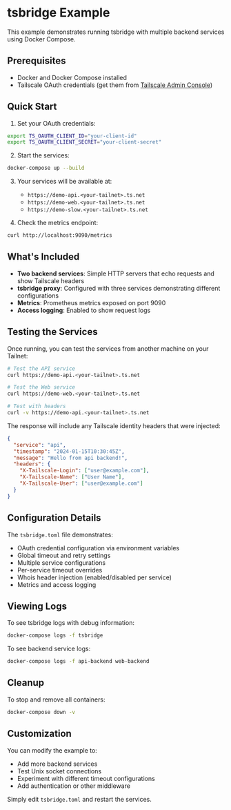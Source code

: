 # tsbridge Example

This example demonstrates running tsbridge with multiple backend services using Docker Compose.

## Prerequisites

- Docker and Docker Compose installed
- Tailscale OAuth credentials (get them from [Tailscale Admin Console](https://login.tailscale.com/admin/settings/oauth))

## Quick Start

1. Set your OAuth credentials:

```bash
export TS_OAUTH_CLIENT_ID="your-client-id"
export TS_OAUTH_CLIENT_SECRET="your-client-secret"
```

2. Start the services:

```bash
docker-compose up --build
```

3. Your services will be available at:
   - `https://demo-api.<your-tailnet>.ts.net`
   - `https://demo-web.<your-tailnet>.ts.net`
   - `https://demo-slow.<your-tailnet>.ts.net`

4. Check the metrics endpoint:

```bash
curl http://localhost:9090/metrics
```

## What's Included

- **Two backend services**: Simple HTTP servers that echo requests and show Tailscale headers
- **tsbridge proxy**: Configured with three services demonstrating different configurations
- **Metrics**: Prometheus metrics exposed on port 9090
- **Access logging**: Enabled to show request logs

## Testing the Services

Once running, you can test the services from another machine on your Tailnet:

```bash
# Test the API service
curl https://demo-api.<your-tailnet>.ts.net

# Test the Web service
curl https://demo-web.<your-tailnet>.ts.net

# Test with headers
curl -v https://demo-api.<your-tailnet>.ts.net
```

The response will include any Tailscale identity headers that were injected:

```json
{
  "service": "api",
  "timestamp": "2024-01-15T10:30:45Z",
  "message": "Hello from api backend!",
  "headers": {
    "X-Tailscale-Login": ["user@example.com"],
    "X-Tailscale-Name": ["User Name"],
    "X-Tailscale-User": ["user@example.com"]
  }
}
```

## Configuration Details

The `tsbridge.toml` file demonstrates:

- OAuth credential configuration via environment variables
- Global timeout and retry settings
- Multiple service configurations
- Per-service timeout overrides
- Whois header injection (enabled/disabled per service)
- Metrics and access logging

## Viewing Logs

To see tsbridge logs with debug information:

```bash
docker-compose logs -f tsbridge
```

To see backend service logs:

```bash
docker-compose logs -f api-backend web-backend
```

## Cleanup

To stop and remove all containers:

```bash
docker-compose down -v
```

## Customization

You can modify the example to:

- Add more backend services
- Test Unix socket connections
- Experiment with different timeout configurations
- Add authentication or other middleware

Simply edit `tsbridge.toml` and restart the services.